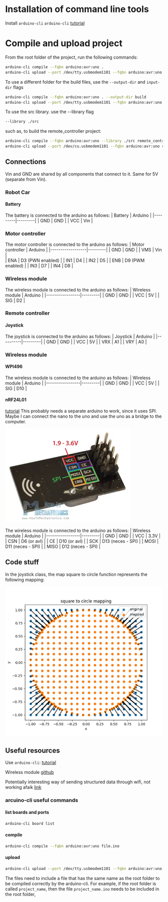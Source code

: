 # Installation of command line tools
Install `arduino-cli`
`arduino-cli` [tutorial](https://www.devdungeon.com/content/arduino-cli-tutorial)

# Compile and upload project
From the root folder of the project, run the following commands:
```bash
arduino-cli compile --fqbn arduino:avr:uno .
arduino-cli upload --port /dev/tty.usbmodem1101 --fqbn arduino:avr:uno .
```

To use a different folder for the build files, use the `--output-dir` and `input-dir` flags
```bash
arduino-cli compile --fqbn arduino:avr:uno . --output-dir build
arduino-cli upload --port /dev/tty.usbmodem1101 --fqbn arduino:avr:uno .  --input-dir build
```

To use the src library. use the --library flag
```bash
--library ./src
```
such as, to build the remote_controller project:
```bash
arduino-cli compile --fqbn arduino:avr:uno --library ./src remote_controller --output-dir remote_controller/build
arduino-cli upload --port /dev/cu.usbmodem1101 --fqbn arduino:avr:uno remote_controller  --input-dir remote_controller/build
```
## Connections
Vin and GND are shared by all components that connect to it. Same for 5V (separate from Vin).
### Robot Car
#### Battery
The battery is connected to the arduino as follows:
| Battery | Arduino |
|---------|---------|
| GND     | GND     |
| VCC     | Vin     |

### Motor controller
The motor controller is connected to the arduino as follows:
| Motor controller | Arduino |
|------------------|---------|
| GND              | GND     |
| VMS              | Vin      |  
| ENA              | D3 (PWN enabled)     |
| IN1              | D4      |
| IN2              | D5      |
| ENB              | D9 (PWM enabled)     |
| IN3              | D7      |
| IN4              | D8      |

### Wireless module
The wireless module is connected to the arduino as follows:
| Wireless module | Arduino |
|-----------------|---------|
| GND             | GND     |
| VCC             | 5V      |
| SIG            | D2      |

### Remote controller
#### Joystick
The joystick is connected to the arduino as follows:
| Joystick | Arduino |
|----------|---------|
| GND      | GND     |
| VCC      | 5V      |
| VRX      | A1      |
| VRY      | A0      |

### Wireless module
#### WPI496
The wireless module is connected to the arduino as follows:
| Wireless module | Arduino |
|-----------------|---------|
| GND             | GND     |
| VCC             | 5V      |
| SIG            | D10      |

#### nRF24L01
[tutorial](https://howtomechatronics.com/tutorials/arduino/arduino-wireless-communication-nrf24l01-tutorial/)
This probably needs a separate arduino to work, since it uses SPI. Maybe I can connect the nano to the uno and use the uno as a bridge to the computer.

![connectors](image.png)

The wireless module is connected to the arduino as follows:
| Wireless module | Arduino |
|-----------------|---------|
| GND             | GND     |
| VCC             | 3.3V      |
| CSN            | D6 (or avl)      |
| CE            | D10 (or avl)      |
| SCK            | D13 (neces - SPI)      |
| MOSI            | D11 (neces - SPI)      |
| MISO            | D12 (neces - SPI)      |



## Code stuff
In the joystick class, the map square to circle function represents the following mapping:

![map_square_to_circle](resources/square_to_circle_map.png)


## Useful resources
Use `arduino-cli`: [tutorial](https://www.devdungeon.com/content/arduino-cli-tutorial)

Wireless module [github](https://github.com/WhaddaMakers/Long-range-433MHz-RF-wireless-module-set)

Potentially interesting way of sending structured data through wifi, not working afaik [link](https://forum.arduino.cc/t/sending-multiple-integers-and-floats-through-wireless-rf22/256567/2)

### arcuino-cli useful commands
#### list boards and ports
```bash
arduino-cli board list
```
#### compile
```bash
arduino-cli compile --fqbn arduino:avr:uno file.ino
```
#### upload
```bash
arduino-cli upload --port /dev/tty.usbmodem1101 --fqbn arduino:avr:uno file.ino
```
The files need to include a file that has the same name as the root folder to be compiled correctly by the arduino-cli. For example, if the root folder is called `project_name`, then the file `project_name.ino` needs to be included in the root folder,

